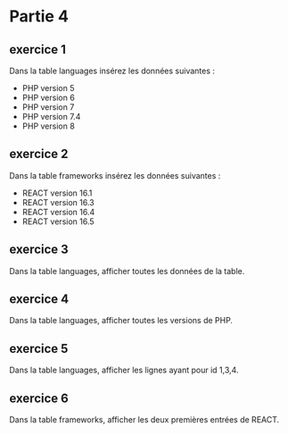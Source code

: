 # Partie 4

## exercice 1

Dans la table languages insérez les données suivantes :

* PHP version 5 
* PHP version 6
* PHP version 7
* PHP version 7.4
* PHP version 8

## exercice 2

Dans la table frameworks insérez les données suivantes :

* REACT version 16.1
* REACT version 16.3
* REACT version 16.4
* REACT version 16.5

## exercice 3

Dans la table languages, afficher toutes les données de la table.

## exercice 4

Dans la table languages, afficher toutes les versions de PHP.

## exercice 5

Dans la table languages, afficher les lignes ayant pour id 1,3,4.

## exercice 6

Dans la table frameworks, afficher les deux premières entrées de REACT.






